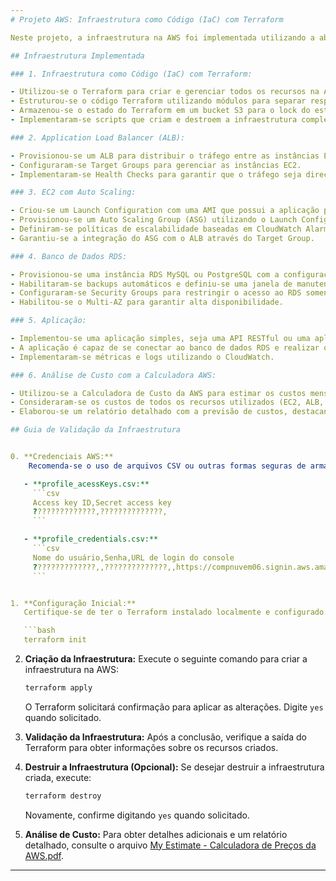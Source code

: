 ```yaml
---
# Projeto AWS: Infraestrutura como Código (IaC) com Terraform

Neste projeto, a infraestrutura na AWS foi implementada utilizando a abordagem de Infraestrutura como Código (IaC) com o Terraform. A seguir, são detalhados os requisitos técnicos do projeto e fornecido um guia passo a passo para validar a infraestrutura.

## Infraestrutura Implementada

### 1. Infraestrutura como Código (IaC) com Terraform:

- Utilizou-se o Terraform para criar e gerenciar todos os recursos na AWS.
- Estruturou-se o código Terraform utilizando módulos para separar responsabilidades.
- Armazenou-se o estado do Terraform em um bucket S3 para o lock do estado.
- Implementaram-se scripts que criam e destroem a infraestrutura completa com um único comando.

### 2. Application Load Balancer (ALB):

- Provisionou-se um ALB para distribuir o tráfego entre as instâncias EC2.
- Configuraram-se Target Groups para gerenciar as instâncias EC2.
- Implementaram-se Health Checks para garantir que o tráfego seja direcionado apenas para instâncias saudáveis.

### 3. EC2 com Auto Scaling:

- Criou-se um Launch Configuration com uma AMI que possui a aplicação pré-instalada.
- Provisionou-se um Auto Scaling Group (ASG) utilizando o Launch Configuration criado.
- Definiram-se políticas de escalabilidade baseadas em CloudWatch Alarms para garantir alta disponibilidade.
- Garantiu-se a integração do ASG com o ALB através do Target Group.

### 4. Banco de Dados RDS:

- Provisionou-se uma instância RDS MySQL ou PostgreSQL com a configuração db.t2.micro.
- Habilitaram-se backups automáticos e definiu-se uma janela de manutenção.
- Configuraram-se Security Groups para restringir o acesso ao RDS somente a partir das instâncias EC2.
- Habilitou-se o Multi-AZ para garantir alta disponibilidade.

### 5. Aplicação:

- Implementou-se uma aplicação simples, seja uma API RESTful ou uma aplicação web.
- A aplicação é capaz de se conectar ao banco de dados RDS e realizar operações CRUD.
- Implementaram-se métricas e logs utilizando o CloudWatch.

### 6. Análise de Custo com a Calculadora AWS:

- Utilizou-se a Calculadora de Custo da AWS para estimar os custos mensais da arquitetura proposta.
- Consideraram-se os custos de todos os recursos utilizados (EC2, ALB, RDS, etc.).
- Elaborou-se um relatório detalhado com a previsão de custos, destacando os principais gastos e possíveis otimizações.

## Guia de Validação da Infraestrutura


0. **Credenciais AWS:**
    Recomenda-se o uso de arquivos CSV ou outras formas seguras de armazenamento. Abaixo está um exemplo de como um arquivo CSV pode ser estruturado:

   - **profile_acessKeys.csv:**
     ```csv
     Access key ID,Secret access key
     ??????????????,??????????????,
     ```

   - **profile_credentials.csv:**
     ```csv
     Nome do usuário,Senha,URL de login do console
     ??????????????,,??????????????,,https://compnuvem06.signin.aws.amazon.com/console
     ```


1. **Configuração Inicial:**
   Certifique-se de ter o Terraform instalado localmente e configurado com as credenciais da AWS.

   ```bash
   terraform init
   ```

2. **Criação da Infraestrutura:**
   Execute o seguinte comando para criar a infraestrutura na AWS:

   ```bash
   terraform apply
   ```

   O Terraform solicitará confirmação para aplicar as alterações. Digite `yes` quando solicitado.

3. **Validação da Infraestrutura:**
   Após a conclusão, verifique a saída do Terraform para obter informações sobre os recursos criados.

4. **Destruir a Infraestrutura (Opcional):**
   Se desejar destruir a infraestrutura criada, execute:

   ```bash
   terraform destroy
   ```

   Novamente, confirme digitando `yes` quando solicitado.

5. **Análise de Custo:**
   Para obter detalhes adicionais e um relatório detalhado, consulte o arquivo [My Estimate - Calculadora de Preços da AWS.pdf](https://github.com/felipe-lazzaron/terraform-project/blob/main/My%20Estimate%20-%20Calculadora%20de%20Pre%C3%A7os%20da%20AWS.pdf).


---
```

